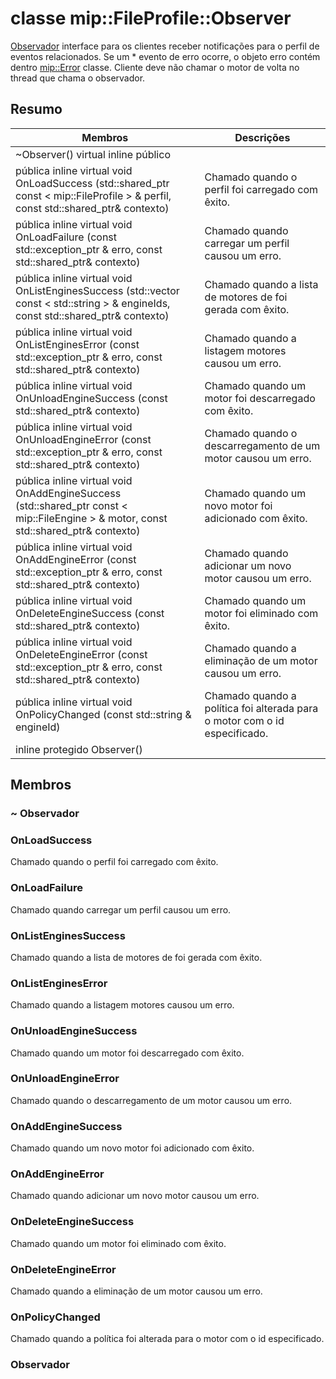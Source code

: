 # <a name="class-mipfileprofileobserver"></a>classe mip::FileProfile::Observer 
[Observador](#classmip_1_1_file_profile_1_1_observer) interface para os clientes receber notificações para o perfil de eventos relacionados.
Se um * evento de erro ocorre, o objeto erro contém dentro [mip::Error](#classmip_1_1_error) classe. Cliente deve não chamar o motor de volta no thread que chama o observador.
  
## <a name="summary"></a>Resumo
 Membros                        | Descrições                                
--------------------------------|---------------------------------------------
~Observer() virtual inline público  |  
pública inline virtual void OnLoadSuccess (std::shared_ptr const < mip::FileProfile > & perfil, const std::shared_ptr<void>& contexto)  |  Chamado quando o perfil foi carregado com êxito.
pública inline virtual void OnLoadFailure (const std::exception_ptr & erro, const std::shared_ptr<void>& contexto)  |  Chamado quando carregar um perfil causou um erro.
pública inline virtual void OnListEnginesSuccess (std::vector const < std::string > & engineIds, const std::shared_ptr<void>& contexto)  |  Chamado quando a lista de motores de foi gerada com êxito.
pública inline virtual void OnListEnginesError (const std::exception_ptr & erro, const std::shared_ptr<void>& contexto)  |  Chamado quando a listagem motores causou um erro.
pública inline virtual void OnUnloadEngineSuccess (const std::shared_ptr<void>& contexto)  |  Chamado quando um motor foi descarregado com êxito.
pública inline virtual void OnUnloadEngineError (const std::exception_ptr & erro, const std::shared_ptr<void>& contexto)  |  Chamado quando o descarregamento de um motor causou um erro.
pública inline virtual void OnAddEngineSuccess (std::shared_ptr const < mip::FileEngine > & motor, const std::shared_ptr<void>& contexto)  |  Chamado quando um novo motor foi adicionado com êxito.
pública inline virtual void OnAddEngineError (const std::exception_ptr & erro, const std::shared_ptr<void>& contexto)  |  Chamado quando adicionar um novo motor causou um erro.
pública inline virtual void OnDeleteEngineSuccess (const std::shared_ptr<void>& contexto)  |  Chamado quando um motor foi eliminado com êxito.
pública inline virtual void OnDeleteEngineError (const std::exception_ptr & erro, const std::shared_ptr<void>& contexto)  |  Chamado quando a eliminação de um motor causou um erro.
pública inline virtual void OnPolicyChanged (const std::string & engineId)  |  Chamado quando a política foi alterada para o motor com o id especificado.
inline protegido Observer()  |  
  
## <a name="members"></a>Membros
  
### <a name="observer"></a>~ Observador
  
### <a name="onloadsuccess"></a>OnLoadSuccess
Chamado quando o perfil foi carregado com êxito.
  
### <a name="onloadfailure"></a>OnLoadFailure
Chamado quando carregar um perfil causou um erro.
  
### <a name="onlistenginessuccess"></a>OnListEnginesSuccess
Chamado quando a lista de motores de foi gerada com êxito.
  
### <a name="onlistengineserror"></a>OnListEnginesError
Chamado quando a listagem motores causou um erro.
  
### <a name="onunloadenginesuccess"></a>OnUnloadEngineSuccess
Chamado quando um motor foi descarregado com êxito.
  
### <a name="onunloadengineerror"></a>OnUnloadEngineError
Chamado quando o descarregamento de um motor causou um erro.
  
### <a name="onaddenginesuccess"></a>OnAddEngineSuccess
Chamado quando um novo motor foi adicionado com êxito.
  
### <a name="onaddengineerror"></a>OnAddEngineError
Chamado quando adicionar um novo motor causou um erro.
  
### <a name="ondeleteenginesuccess"></a>OnDeleteEngineSuccess
Chamado quando um motor foi eliminado com êxito.
  
### <a name="ondeleteengineerror"></a>OnDeleteEngineError
Chamado quando a eliminação de um motor causou um erro.
  
### <a name="onpolicychanged"></a>OnPolicyChanged
Chamado quando a política foi alterada para o motor com o id especificado.
  
### <a name="observer"></a>Observador